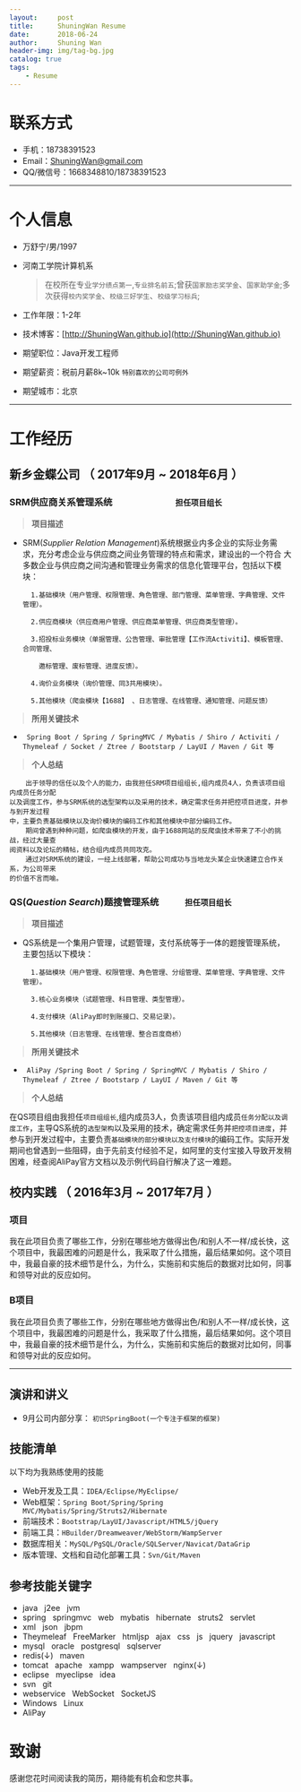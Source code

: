 ```yaml
---
layout:     post
title:      ShuningWan Resume
date:       2018-06-24
author:     Shuning Wan
header-img: img/tag-bg.jpg
catalog: true
tags:
    - Resume
---
```

# 联系方式
- 手机：18738391523
- Email：ShuningWan@gmail.com
- QQ/微信号：1668348810/18738391523

---

# 个人信息

 - 万舒宁/男/1997
 - 河南工学院计算机系 
 
    >在校所在专业```学分绩点第一```,```专业排名前五```;曾获```国家励志奖学金```、```国家助学金```;多次获得```校内奖学金```、```校级三好学生```、```校级学习标兵```;
 - 工作年限：1-2年
 - 技术博客：[http://ShuningWan.github.io](http://ShuningWan.github.io)
 - 期望职位：Java开发工程师
 - 期望薪资：税前月薪8k~10k ```特别喜欢的公司可例外```
 - 期望城市：北京

---

# 工作经历

## 新乡金蝶公司 （ 2017年9月 ~ 2018年6月 ）

### **SRM**供应商关系管理系统 &nbsp;&nbsp;&nbsp;&nbsp;&nbsp;&nbsp;&nbsp;&nbsp;&nbsp;&nbsp;&nbsp;&nbsp;&nbsp;&nbsp;&nbsp;&nbsp;&nbsp;&nbsp;&nbsp;&nbsp;&nbsp;&nbsp;&nbsp;&nbsp;&nbsp;&nbsp;&nbsp;&nbsp;````担任项目组长````
>**项目描述**

- SRM(*Supplier Relation Management*)系统根据业内多企业的实际业务需求，充分考虑企业与供应商之间业务管理的特点和需求，建设出的一个符合
大多数企业与供应商之间沟通和管理业务需求的信息化管理平台，包括以下模块：

        1.基础模块（用户管理、权限管理、角色管理、部门管理、菜单管理、字典管理、文件管理）。
        
        2.供应商模块（供应商用户管理、供应商菜单管理、供应商类型管理）。
        
        3.招投标业务模块（单据管理、公告管理、审批管理【工作流Activiti】、模板管理、合同管理、
          
          邀标管理、废标管理、进度反馈）。
       
        4.询价业务模块（询价管理、同3共用模块）。
        
        5.其他模块（爬虫模块【1688】 、日志管理、在线管理、通知管理、问题反馈）
        
>**所用关键技术**

- ``` Spring Boot / Spring / SpringMVC / Mybatis / Shiro / Activiti / Thymeleaf / Socket / Ztree / Bootstarp / LayUI / Maven / Git 等```

>**个人总结**
    
        出于领导的信任以及个人的能力，由我担任SRM项目组组长,组内成员4人，负责该项目组内成员任务分配
    以及调度工作，参与SRM系统的选型架构以及采用的技术，确定需求任务并把控项目进度，并参与到开发过程
    中，主要负责基础模块以及询价模块的编码工作和其他模块中部分编码工作。
        期间曾遇到种种问题，如爬虫模块的开发，由于1688网站的反爬虫技术带来了不小的挑战，经过大量查
    阅资料以及论坛的精帖，结合组内成员共同攻克。
        通过对SRM系统的建设，一经上线部署，帮助公司成功与当地龙头某企业快速建立合作关系，为公司带来
    的价值不言而喻。
    

### **QS**(*Question Search*)题搜管理系统 &nbsp;&nbsp;&nbsp;&nbsp;&nbsp;&nbsp;&nbsp;&nbsp;&nbsp;&nbsp;&nbsp;````担任项目组长````
>**项目描述**

- QS系统是一个集用户管理，试题管理，支付系统等于一体的题搜管理系统，主要包括以下模块：

        1.基础模块（用户管理、权限管理、角色管理、分组管理、菜单管理、字典管理、文件管理）。
        
        3.核心业务模块（试题管理、科目管理、类型管理）。
       
        4.支付模块（AliPay即时到账接口、交易记录）。
        
        5.其他模块（日志管理、在线管理、整合百度商桥）
        
>**所用关键技术**

- ``` AliPay /Spring Boot / Spring / SpringMVC / Mybatis / Shiro / Thymeleaf / Ztree / Bootstarp / LayUI / Maven / Git 等```

>**个人总结**

在QS项目组由我担任```项目组组长```,组内成员3人，负责该项目组内成员```任务分配以及调度工作```，主导QS系统的```选型架构```以及采用的技术，确定需求任务并```把控项目进度```，并参与到开发过程中，主要负责```基础模块的部分模块以及支付模块```的编码工作。实际开发期间也曾遇到一些阻碍，由于先前支付经验不足，如阿里的支付宝接入导致开发稍困难，经查阅AliPay官方文档以及示例代码自行解决了这一难题。


 
## 校内实践 （ 2016年3月 ~ 2017年7月 ）

### 项目 
我在此项目负责了哪些工作，分别在哪些地方做得出色/和别人不一样/成长快，这个项目中，我最困难的问题是什么，我采取了什么措施，最后结果如何。这个项目中，我最自豪的技术细节是什么，为什么，实施前和实施后的数据对比如何，同事和领导对此的反应如何。


### B项目 
我在此项目负责了哪些工作，分别在哪些地方做得出色/和别人不一样/成长快，这个项目中，我最困难的问题是什么，我采取了什么措施，最后结果如何。这个项目中，我最自豪的技术细节是什么，为什么，实施前和实施后的数据对比如何，同事和领导对此的反应如何。

---

## 演讲和讲义

 - 9月公司内部分享：  ```初识SpringBoot(一个专注于框架的框架)```
 
## 技能清单
以下均为我熟练使用的技能

- Web开发及工具：```IDEA/Eclipse/MyEclipse/```
- Web框架：```Spring Boot/Spring/Spring MVC/Mybatis/Spring/Struts2/Hibernate```
- 前端技术：```Bootstrap/LayUI/Javascript/HTML5/jQuery```
- 前端工具：```HBuilder/Dreamweaver/WebStorm/WampServer```
- 数据库相关：```MySQL/PgSQL/Oracle/SQLServer/Navicat/DataGrip```
- 版本管理、文档和自动化部署工具：```Svn/Git/Maven```

## 参考技能关键字

- java &nbsp; j2ee &nbsp; jvm
- spring &nbsp; springmvc &nbsp; web &nbsp; mybatis &nbsp; hibernate &nbsp; struts2 &nbsp; servlet
- xml &nbsp; json &nbsp; jbpm
- Theymeleaf &nbsp; FreeMarker &nbsp; htmljsp &nbsp; ajax &nbsp; css &nbsp; js &nbsp; jquery &nbsp; javascript
- mysql &nbsp; oracle &nbsp; postgresql &nbsp; sqlserver
- redis(↓) &nbsp; maven
- tomcat &nbsp; apache &nbsp; xampp &nbsp; wampserver &nbsp; nginx(↓)
- eclipse &nbsp; myeclipse &nbsp; idea
- svn &nbsp; git
- webservice &nbsp; WebSocket &nbsp; SocketJS
- Windows &nbsp; Linux
- AliPay

# 致谢
感谢您花时间阅读我的简历，期待能有机会和您共事。
